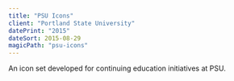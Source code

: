 ```yaml
---
title: "PSU Icons"
client: "Portland State University"
datePrint: "2015"
dateSort: 2015-08-29
magicPath: "psu-icons"
---
```


An icon set developed for continuing education initiatives at PSU.
